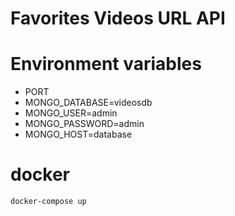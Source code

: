 # Favorites Videos URL API

# Environment variables
- PORT
- MONGO_DATABASE=videosdb
- MONGO_USER=admin
- MONGO_PASSWORD=admin
- MONGO_HOST=database

# docker
```
docker-compose up
```